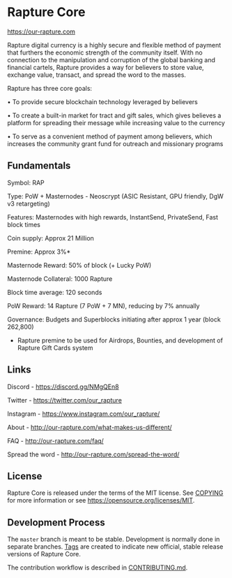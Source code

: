 Rapture Core
=============

https://our-rapture.com

Rapture digital currency is a highly secure and flexible method of payment that furthers the economic strength of the community itself. With no connection to the manipulation and corruption of the global banking and financial cartels, Rapture provides a way for believers to store value, exchange value, transact, and spread the word to the masses. 

Rapture has three core goals:

• To provide secure blockchain technology leveraged by believers

• To create a built-in market for tract and gift sales, which gives believes a platform for spreading their message while increasing value to the currency

• To serve as a convenient method of payment among believers, which increases the community grant fund for outreach and missionary programs


Fundamentals
------------

Symbol: RAP

Type: PoW + Masternodes - Neoscrypt (ASIC Resistant, GPU friendly, DgW v3 retargeting)

Features: Masternodes with high rewards, InstantSend, PrivateSend, Fast block times

Coin supply: Approx 21 Million

Premine: Approx 3%*

Masternode Reward: 50% of block (+ Lucky PoW)

Masternode Collateral: 1000 Rapture

Block time average: 120 seconds

PoW Reward: 14 Rapture (7 PoW + 7 MN), reducing by 7% annually

Governance: Budgets and Superblocks initiating after approx 1 year (block 262,800)

* Rapture premine to be used for Airdrops, Bounties, and development of Rapture Gift Cards system


Links
-------

Discord - https://discord.gg/NMgQEn8

Twitter - https://twitter.com/our_rapture

Instagram - https://www.instagram.com/our_rapture/

About - http://our-rapture.com/what-makes-us-different/

FAQ - http://our-rapture.com/faq/

Spread the word - http://our-rapture.com/spread-the-word/


License
-------

Rapture Core is released under the terms of the MIT license. See [COPYING](COPYING) for more
information or see https://opensource.org/licenses/MIT.

Development Process
-------------------

The `master` branch is meant to be stable. Development is normally done in separate branches.
[Tags](https://github.com/RaptureCore/Rapture/tags) are created to indicate new official,
stable release versions of Rapture Core.

The contribution workflow is described in [CONTRIBUTING.md](CONTRIBUTING.md).
